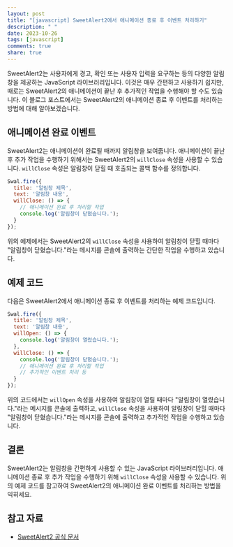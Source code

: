 ```yaml
---
layout: post
title: "[javascript] SweetAlert2에서 애니메이션 종료 후 이벤트 처리하기"
description: " "
date: 2023-10-26
tags: [javascript]
comments: true
share: true
---
```


SweetAlert2는 사용자에게 경고, 확인 또는 사용자 입력을 요구하는 등의 다양한 알림창을 제공하는 JavaScript 라이브러리입니다. 이것은 매우 간편하고 사용하기 쉽지만, 때로는 SweetAlert2의 애니메이션이 끝난 후 추가적인 작업을 수행해야 할 수도 있습니다. 이 블로그 포스트에서는 SweetAlert2의 애니메이션 종료 후 이벤트를 처리하는 방법에 대해 알아보겠습니다.

## 애니메이션 완료 이벤트

SweetAlert2는 애니메이션이 완료될 때까지 알림창을 보여줍니다. 애니메이션이 끝난 후 추가 작업을 수행하기 위해서는 SweetAlert2의 `willClose` 속성을 사용할 수 있습니다. `willClose` 속성은 알림창이 닫힐 때 호출되는 콜백 함수를 정의합니다.

```javascript
Swal.fire({
  title: '알림창 제목',
  text: '알림창 내용',
  willClose: () => {
    // 애니메이션 완료 후 처리할 작업
    console.log('알림창이 닫혔습니다.');
  }
});
```

위의 예제에서는 SweetAlert2의 `willClose` 속성을 사용하여 알림창이 닫힐 때마다 "알림창이 닫혔습니다."라는 메시지를 콘솔에 출력하는 간단한 작업을 수행하고 있습니다.

## 예제 코드

다음은 SweetAlert2에서 애니메이션 종료 후 이벤트를 처리하는 예제 코드입니다.

```javascript
Swal.fire({
  title: '알림창 제목',
  text: '알림창 내용',
  willOpen: () => {
    console.log('알림창이 열렸습니다.');
  },
  willClose: () => {
    console.log('알림창이 닫혔습니다.');
    // 애니메이션 완료 후 처리할 작업
    // 추가적인 이벤트 처리 등
  }
});
```

위의 코드에서는 `willOpen` 속성을 사용하여 알림창이 열릴 때마다 "알림창이 열렸습니다."라는 메시지를 콘솔에 출력하고, `willClose` 속성을 사용하여 알림창이 닫힐 때마다 "알림창이 닫혔습니다."라는 메시지를 콘솔에 출력하고 추가적인 작업을 수행하고 있습니다.

## 결론

SweetAlert2는 알림창을 간편하게 사용할 수 있는 JavaScript 라이브러리입니다. 애니메이션 종료 후 추가 작업을 수행하기 위해 `willClose` 속성을 사용할 수 있습니다. 위의 예제 코드를 참고하여 SweetAlert2의 애니메이션 완료 이벤트를 처리하는 방법을 익히세요.

## 참고 자료
- [SweetAlert2 공식 문서](https://sweetalert2.github.io/)